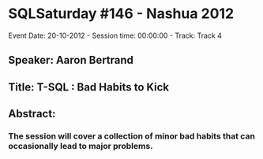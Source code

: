 # SQLSaturday #146 - Nashua 2012
Event Date: 20-10-2012 - Session time: 00:00:00 - Track: Track 4
## Speaker: Aaron Bertrand
## Title: T-SQL : Bad Habits to Kick
## Abstract:
### The session will cover a collection of minor bad habits that can occasionally lead to major problems.

